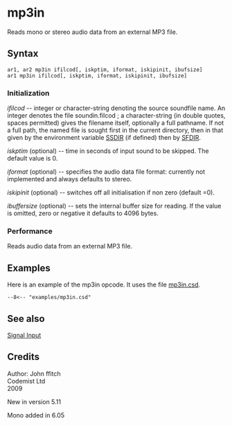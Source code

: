 <!--
id:mp3in
category:Signal I/O:Signal Input
-->
# mp3in
Reads mono or stereo audio data from an external MP3 file.

## Syntax
``` csound-orc
ar1, ar2 mp3in ifilcod[, iskptim, iformat, iskipinit, ibufsize]
ar1 mp3in ifilcod[, iskptim, iformat, iskipinit, ibufsize]
```

### Initialization

_ifilcod_ -- integer or character-string denoting the source soundfile name. An integer denotes the file soundin.filcod ; a character-string (in double quotes, spaces permitted) gives the filename itself, optionally a full pathname. If not a full path, the named file is sought first in the current directory, then in that given by the environment variable [SSDIR](../../command/environment) (if defined) then by [SFDIR](../../command/environment).

_iskptim_ (optional) -- time in seconds of input sound to be skipped. The default value is 0.

_iformat_ (optional) -- specifies the audio data file format:  currently not implemented and always defaults to stereo.

_iskipinit_ (optional) -- switches off all initialisation if non zero (default =0).

_ibuffersize_ (optional) -- sets the internal buffer size for reading.  If the value is omitted, zero or negative it defaults to 4096 bytes.

### Performance

Reads audio data from an external MP3 file.

## Examples

Here is an example of the mp3in opcode. It uses the file [mp3in.csd](../../examples/mp3in.csd).

``` csound-csd title="Example of the mp3in opcode." linenums="1"
--8<-- "examples/mp3in.csd"
```

## See also

[Signal Input](../../sigio/input)

## Credits

Author: John ffitch<br>
Codemist Ltd<br>
2009<br>

New in version 5.11

Mono added in 6.05
